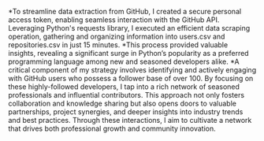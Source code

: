 *To streamline data extraction from GitHub, I created a secure personal access token, enabling seamless interaction with the GitHub API. Leveraging Python's requests library, I executed an efficient data scraping operation, gathering and organizing information into users.csv and repositories.csv in just 15 minutes. 
*This process provided valuable insights, revealing a significant surge in Python’s popularity as a preferred programming language among new and seasoned developers alike.
*A critical component of my strategy involves identifying and actively engaging with GitHub users who possess a follower base of over 100. By focusing on these highly-followed developers, I tap into a rich network of seasoned professionals and influential contributors. This approach not only fosters collaboration and knowledge sharing but also opens doors to valuable partnerships, project synergies, and deeper insights into industry trends and best practices. Through these interactions, I aim to cultivate a network that drives both professional growth and community innovation. 
